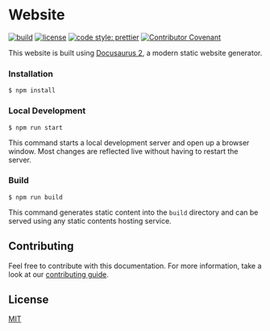 # Website

[![build](https://github.com/sequeljs/sequeljs.github.io/workflows/build/badge.svg)](https://github.com/sequeljs/sequeljs.github.io/)
[![license](https://img.shields.io/github/license/sequeljs/sequeljs.github.io)](https://github.com/sequeljs/sequeljs.github.io/blob/main/LICENSE.md)
[![code style: prettier](https://img.shields.io/badge/code_style-prettier-ff69b4.svg)](https://github.com/prettier/prettier)
[![Contributor Covenant](https://img.shields.io/badge/Contributor%20Covenant-v2.0%20adopted-ff69b4.svg)](CODE_OF_CONDUCT.md)

This website is built using [Docusaurus 2](https://v2.docusaurus.io/), a modern
static website generator.

### Installation

```
$ npm install
```

### Local Development

```
$ npm run start
```

This command starts a local development server and open up a browser window.
Most changes are reflected live without having to restart the server.

### Build

```
$ npm run build
```

This command generates static content into the `build` directory and can be
served using any static contents hosting service.

## Contributing

Feel free to contribute with this documentation. For more information, take a
look at our
[contributing guide](https://github.com/sequeljs/sequeljs.github.io/blob/main/CONTRIBUTING.md).

## License

[MIT](https://github.com/sequeljs/sequeljs.github.io/blob/main/LICENSE)
